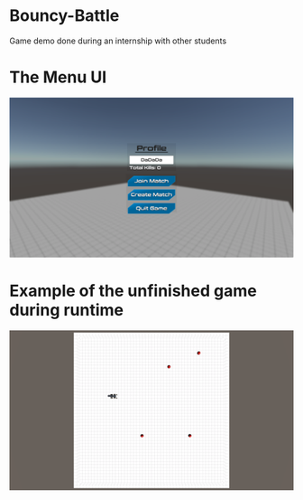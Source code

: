 # Bouncy-Battle
 Game demo done during an internship with other students

# The Menu UI
![Image of finished menu](Images/menu.png?raw=true "Menu UI")

# Example of the unfinished game during runtime
![Image of unfinished game during run time](Images/boxmap.PNG?raw=true "Example map")
